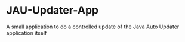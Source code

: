 # JAU-Updater-App
A small application to do a controlled update of the Java Auto Updater application itself
